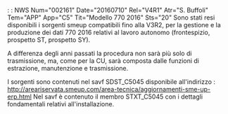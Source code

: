  :  : NWS Num="002161" Date="20160710" Rel="V4R1" Atr="S. Buffoli" Tem="APP" App="C5" Tit="Modello 770 2016" Sts="20"
Sono stati resi disponibili i sorgenti smeup compatibili fino alla V3R2, per la gestione e la produzione dei dati 770 2016 relativi al lavoro autonomo (frontespizio, prospetto ST, prospetto SY).

A differenza degli anni passati la procedura non sarà più solo di trasmissione, ma, come per la CU,
sarà composta dalle funzioni di estrazione, manutenzione e trasmissione.

I sorgenti sono contenuti nel savf SDST_C5045 disponibile all'indirizzo : 
http://areariservata.smeup.com/area-tecnica/aggiornamenti-sme-up-erp.html Nel savf è contenuto il membro STXT_C5045 con i dettagli fondamentali relativi all'installazione.

